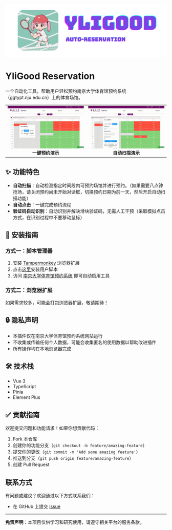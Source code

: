 ![YliGood Reservation](./asserts/title.png)

# YliGood Reservation

一个自动化工具，帮助用户轻松预约南京大学体育馆预约系统（ggtypt.nju.edu.cn）上的体育场馆。

<table>
   <tr>
      <td align="center">
         <img src="./asserts/output1.gif" alt="一键预约演示" width="300"/><br/>
         <b>一键预约演示</b>
      </td>
      <td align="center">
         <img src="./asserts/output2.gif" alt="自动扫描演示" width="300"/><br/>
         <b>自动扫描演示</b>
      </td>
   </tr>
</table>

## ✨ 功能特色

- **自动扫描**：自动检测指定时间段内可预约场馆并进行预约。（如果需要八点钟抢场，请关闭预约尚未开始对话框，切换预约日期为前一天，然后开启自动扫描功能）
- **自动点击**：一键完成预约流程
- **验证码自动识别**：自动识别并解决滑块验证码，无需人工干预（采取模拟点击方式，在识别过程中不要移动鼠标）

## 🚀 安装指南


### 方式一：脚本管理器

1. 安装 [Tampermonkey](https://www.tampermonkey.net/) 浏览器扩展
2. 点击[这里](https://github.com/rikiguan/YliGoodReservation/releases/)安装用户脚本
3. 访问 [南京大学体育馆预约系统](https://ggtypt.nju.edu.cn/) 即可自动启用工具

### 方式二：浏览器扩展

如果需求较多，可能会打包浏览器扩展，敬请期待！
## 🔒 隐私声明

- 本插件仅在南京大学体育馆预约系统网站运行
- 不收集或传输任何个人数据，可能会收集匿名的使用数据以帮助改进插件
- 所有操作均在本地浏览器完成

## 🛠️ 技术栈

- Vue 3
- TypeScript
- Pinia
- Element Plus

## ✅ 贡献指南

欢迎提交问题和功能请求！如果你想贡献代码：

1. Fork 本仓库
2. 创建你的功能分支（`git checkout -b feature/amazing-feature`）
3. 提交你的更改（`git commit -m 'Add some amazing feature'`）
4. 推送到分支（`git push origin feature/amazing-feature`）
5. 创建 Pull Request


## 联系方式

有问题或建议？欢迎通过以下方式联系我们：

- 在 GitHub 上提交 [issue](https://github.com/rikiguan/YliGoodReservation/issues)

---

**免责声明**：本项目仅供学习和研究使用，请遵守相关平台的服务条款。
